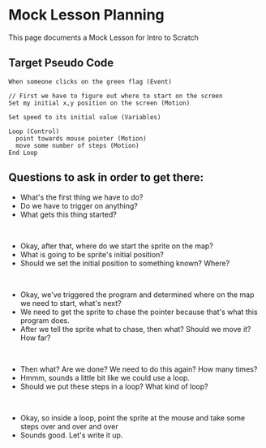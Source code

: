 # Mock Lesson Planning
This page documents a Mock Lesson for Intro to Scratch 

## Target Pseudo Code

```
When someone clicks on the green flag (Event)

// First we have to figure out where to start on the screen
Set my initial x,y position on the screen (Motion)

Set speed to its initial value (Variables)

Loop (Control)
  point towards mouse pointer (Motion)
  move some number of steps (Motion)
End Loop
```

## Questions to ask in order to get there: 

* What's the first thing we have to do?
* Do we have to trigger on anything?
* What gets this thing started?  

<br>

* Okay, after that, where do we start the sprite on the map?
* What is going to be sprite's initial position?
* Should we set the initial position to something known?  Where?  
  
<br>

* Okay, we've triggered the program and determined where on the map we need to start, what's next?
* We need to get the sprite to chase the pointer because that's what this program does. 
* After we tell the sprite what to chase, then what?  Should we move it?  How far?  
   
<br>

* Then what?  Are we done?  We need to do this again?  How many times? 
* Hmmm, sounds a little bit like we could use a loop. 
* Should we put these steps in a loop?  What kind of loop?  
  
<br>

* Okay, so inside a loop, point the sprite at the mouse and take some steps over and over and over 
* Sounds good.  Let's write it up.   
